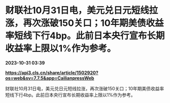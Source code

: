 # 财联社10月31日电，美元兑日元短线拉涨，再次涨破150关口；10年期美债收益率短线下行4bp。此前日本央行宣布长期收益率上限以1%作为参考。

**2023-10-31 03:39**

**https://api3.cls.cn/share/article/1502920?os=web&sv=7.7.5&app=CailianpressWeb**

财联社10月31日电，美元兑日元短线拉涨，再次涨破150关口；10年期美债收益率短线下行4bp。此前日本央行宣布长期收益率上限以1%作为参考。